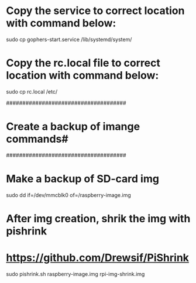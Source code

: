 # Copy the service to correct location with command below: 

sudo cp gophers-start.service /lib/systemd/system/

# Copy the rc.local file to correct location with command below:

sudo cp rc.local /etc/

#####################################
# Create a backup of imange commands#
#####################################

# Make a backup of SD-card img

sudo dd if=/dev/mmcblk0 of=/raspberry-image.img

# After img creation, shrik the img with pishrink
# https://github.com/Drewsif/PiShrink

sudo pishrink.sh raspberry-image.img rpi-img-shrink.img


